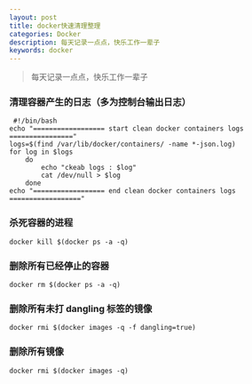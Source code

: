 ```yaml
---
layout: post
title: docker快速清理整理
categories: Docker
description: 每天记录一点点，快乐工作一辈子
keywords: docker
---
```


> 每天记录一点点，快乐工作一辈子

### 清理容器产生的日志（多为控制台输出日志）
```shell
 #!/bin/bash
echo "================== start clean docker containers logs ================"
logs=$(find /var/lib/docker/containers/ -name *-json.log)
for log in $logs
	do
		echo "ckeab logs : $log"
		cat /dev/null > $log
	done
echo "================== end clean docker containers logs =================="
```
### 杀死容器的进程
```shell
docker kill $(docker ps -a -q)
```
### 删除所有已经停止的容器
```shell
docker rm $(docker ps -a -q)
```
### 删除所有未打 dangling 标签的镜像
```shell
docker rmi $(docker images -q -f dangling=true)
```
### 删除所有镜像
```shell
docker rmi $(docker images -q)
```